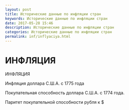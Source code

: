 ```yaml
---
layout: post
title: Исторические данные по инфляции стран 
keywords: Исторические данные по инфляции стран
date: 2017-05-28 15:46
description: Исторические данные по инфляции стран
categories: Исторические данные по инфляции стран
permalink: inf/inflyaciya.html
---
```


# ИНФЛЯЦИЯ



ИНФЛЯЦИЯ


Инфляция доллара С.Ш.А. с 1775 года


Покупательная способность доллара С.Ш.А. с 1774 года.


Паритет покупательной способности рубля к $



			

